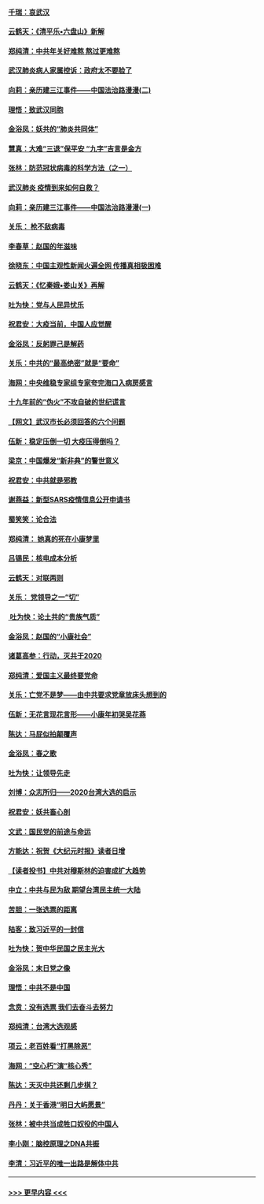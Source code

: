 #### [千瑞：哀武汉](../pages/nsc993/n11833647.md?t=01311133) 
#### [云鹤天：《清平乐▪六盘山》新解](../pages/nsc993/n11833611.md?t=01311133) 
#### [郑纯清：中共年关好难熬 熬过更难熬](../pages/nsc993/n11833489.md?t=01311133) 
#### [武汉肺炎病人家属控诉：政府太不要脸了](../pages/nsc993/n11833205.md?t=01311133) 
#### [向莉：亲历建三江事件——中国法治路漫漫(二)](../pages/nsc993/n11829102.md?t=01311133) 
#### [理悟：致武汉同胞](../pages/nsc993/n11831522.md?t=01311133) 
#### [金浴凤：妖共的“肺炎共同体”](../pages/nsc993/n11829448.md?t=01311133) 
#### [慧真：大难“三退”保平安 “九字”吉言是金方](../pages/nsc993/n11829501.md?t=01311133) 
#### [张林：防范冠状病毒的科学方法（之一）](../pages/nsc993/n11828618.md?t=01311133) 
#### [武汉肺炎 疫情到来如何自救？](../pages/nsc993/n11827632.md?t=01311133) 
#### [向莉：亲历建三江事件——中国法治路漫漫(一)](../pages/nsc993/n11827190.md?t=01311133) 
#### [关乐： 枪不敌病毒](../pages/nsc993/n11826746.md?t=01311133) 
#### [李春草：赵国的年滋味](../pages/nsc993/n11826321.md?t=01311133) 
#### [徐晓东：中国主观性新闻火遍全网 传播真相极困难](../pages/nsc993/n11826508.md?t=01311133) 
#### [云鹤天：《忆秦娥▪娄山关》再解](../pages/nsc993/n11824682.md?t=01311133) 
#### [吐为快：党与人民异忧乐](../pages/nsc993/n11824660.md?t=01311133) 
#### [祝君安：大疫当前，中国人应觉醒](../pages/nsc993/n11821946.md?t=01311133) 
#### [金浴凤：反躬罪己是解药](../pages/nsc993/n11820280.md?t=01311133) 
#### [关乐：中共的“最高绝密”就是“要命”](../pages/nsc993/n11816946.md?t=01311133) 
#### [海网：中央维稳专家组专家夸完海口入病房感言](../pages/nsc993/n11815138.md?t=01311133) 
#### [十九年前的“伪火”不攻自破的世纪谎言](../pages/nsc993/n11813238.md?t=01311133) 
#### [【网文】武汉市长必须回答的六个问题](../pages/nsc993/n11813848.md?t=01311133) 
#### [伍新：稳定压倒一切 大疫压得倒吗？](../pages/nsc993/n11812634.md?t=01311133) 
#### [梁京：中国爆发“新非典”的警世意义](../pages/nsc993/n11812554.md?t=01311133) 
#### [祝君安：中共就是邪教](../pages/nsc993/n11812431.md?t=01311133) 
#### [谢燕益：新型SARS疫情信息公开申请书](../pages/nsc993/n11808840.md?t=01311133) 
#### [蜀笑笑：论合法](../pages/nsc993/n11808064.md?t=01311133) 
#### [郑纯清： 她真的死在小康梦里](../pages/nsc993/n11806623.md?t=01311133) 
#### [吕锡民：核电成本分析](../pages/nsc993/n11806284.md?t=01311133) 
#### [云鹤天：对联两则](../pages/nsc993/n11805957.md?t=01311133) 
#### [关乐： 党领导之一“切”](../pages/nsc993/n11804505.md?t=01311133) 
#### [ 吐为快：论土共的“贵族气质”](../pages/nsc993/n11804490.md?t=01311133) 
#### [金浴凤：赵国的“小康社会”](../pages/nsc993/n11804452.md?t=01311133) 
#### [诸葛高参：行动，灭共于2020](../pages/nsc993/n11804120.md?t=01311133) 
#### [郑纯清：爱国主义最终要党命](../pages/nsc993/n11802197.md?t=01311133) 
#### [关乐：亡党不是梦——由中共要求党章放床头想到的](../pages/nsc993/n11802156.md?t=01311133) 
#### [伍新：无花言现花言形——小康年初哭吴花燕](../pages/nsc993/n11800044.md?t=01311133) 
#### [陈达：马屁似拍颠覆声](../pages/nsc993/n11800010.md?t=01311133) 
#### [金浴凤：春之歌](../pages/nsc993/n11797687.md?t=01311133) 
#### [吐为快：让领导先走](../pages/nsc993/n11797512.md?t=01311133) 
#### [刘博：众志所归——2020台湾大选的启示](../pages/nsc993/n11796878.md?t=01311133) 
#### [祝君安：妖共畜心剖](../pages/nsc993/n11794273.md?t=01311133) 
#### [文武：国民党的前途与命运](../pages/nsc993/n11794198.md?t=01311133) 
#### [方能达：祝贺《大纪元时报》读者日增](../pages/nsc993/n11793807.md?t=01311133) 
#### [【读者投书】中共对穆斯林的迫害成扩大趋势](../pages/nsc993/n11791371.md?t=01311133) 
#### [中立：中共与民为敌 期望台湾民主统一大陆](../pages/nsc993/n11790392.md?t=01311133) 
#### [苦胆：一张选票的距离](../pages/nsc993/n11788914.md?t=01311133) 
#### [陆客：致习近平的一封信](../pages/nsc993/n11788867.md?t=01311133) 
#### [吐为快：贺中华民国之民主光大](../pages/nsc993/n11788618.md?t=01311133) 
#### [金浴凤：末日党之像](../pages/nsc993/n11787475.md?t=01311133) 
#### [理悟：中共不是中国](../pages/nsc993/n11787463.md?t=01311133) 
#### [念贲：没有选票  我们去奋斗去努力](../pages/nsc993/n11787398.md?t=01311133) 
#### [郑纯清：台湾大选观感](../pages/nsc993/n11786210.md?t=01311133) 
#### [项云：老百姓看“打黑除恶”](../pages/nsc993/n11785398.md?t=01311133) 
#### [海网：“空心朽”演“核心秀”](../pages/nsc993/n11783874.md?t=01311133) 
#### [陈达：天灭中共还剩几步棋？](../pages/nsc993/n11783719.md?t=01311133) 
#### [丹丹：关于香港“明日大屿愿景”](../pages/nsc993/n11783273.md?t=01311133) 
#### [张林：被中共当成牲口奴役的中国人](../pages/nsc993/n11782397.md?t=01311133) 
#### [李小刚：脑控原理之DNA共振](../pages/nsc993/n11780962.md?t=01311133) 
#### [李清：习近平的唯一出路是解体中共](../pages/nsc993/n11780866.md?t=01311133) 

----
#### [ >>> 更早内容 <<< ](../indexes/nsc993-earlier.md)
